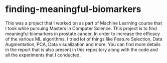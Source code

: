 # finding-meaningful-biomarkers

This was a project that I worked on as part of Machine Learning course that I took while pursuing Masters in Computer Science.
This project is to find meaningful biomarkers in prostate cancer. In order to increase the efficacy of the various ML algorithms, 
I tried lot of things like Feature Selection, Data Augmentation, PCA, Data visualization and more. You can find more details in the
report that is also present in this repository along with the code and all the experiments that I conducted.
